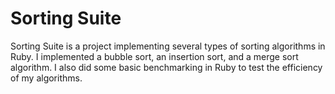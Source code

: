 # Sorting Suite

Sorting Suite is a project implementing several types of sorting algorithms in Ruby.  I implemented a bubble sort, an insertion sort, and a merge sort algorithm.  I also did some basic benchmarking in Ruby to test the efficiency of my algorithms.
